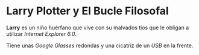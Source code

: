 # Larry Plotter y El Bucle Filosofal

**Larry** es un niño huérfano que vive con su malvados tíos
que le obligan a utilizar *Internet Explorer 6.0*.

Tiene unas *Google Glasses* redondas y una cicatriz de un *USB* en la frente.

